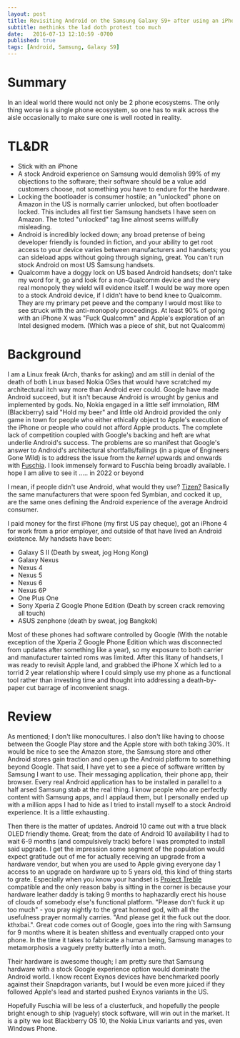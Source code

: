 ```yaml
---
layout: post
title: Revisiting Android on the Samsung Galaxy S9+ after using an iPhone X for 2 years
subtitle: methinks the lad doth protest too much
date:   2016-07-13 12:10:59 -0700
published: true
tags: [Android, Samsung, Galaxy S9]
---
```


# Summary

In an ideal world there would not only be 2 phone ecosystems. The only thing worse is a single phone ecosystem, so one has to walk across the aisle occasionally to make sure one is well rooted in reality.

# TL&DR

* Stick with an iPhone
* A stock Android experience on Samsung would demolish 99% of my objections to the software; their software should be a value add customers choose, not something you have to endure for the hardware.
* Locking the bootloader is consumer hostile; an "unlocked" phone on Amazon in the US is normally carrier unlocked, but often bootloader locked. This includes all first tier Samsung handsets I have seen on Amazon. The toted "unlocked" tag line almost seems willfully misleading.
* Android is incredibly locked down; any broad pretense of being developer friendly is founded in fiction, and your ability to get root access to your device varies between manufacturers and handsets; you can sideload apps without going through signing, great. You can't run stock Android on most US Samsung handsets.
* Qualcomm have a doggy lock on US based Android handsets; don't take my word for it, go and look for a non-Qualcomm device and the very real monopoly they wield will evidence itself. I would be way more open to a stock Android device, if I didn't have to bend knee to Qualcomm. They are my primary pet peeve and the company I would most like to see struck with the anti-monopoly proceedings. At least 90% of going with an iPhone X was "Fuck Qualcomm" and Apple's exploration of an Intel designed modem. (Which was a piece of shit, but not Qualcomm)

# Background

I am a Linux freak (Arch, thanks for asking) and am still in denial of the death of both Linux based Nokia OSes that would have scratched my architectural itch way more than Android ever could. Google have made Android succeed, but it isn't because Android is wrought by genius and implemented by gods. No, Nokia engaged in a little self immolation, RIM (Blackberry) said "Hold my beer" and little old Android provided the only game in town for people who either ethically object to Apple's execution of the iPhone or people who could not afford Apple products. The complete lack of competition coupled with Google's backing and heft are what underlie Android's success. The problems are so manifest that Google's answer to Android's architectural shortfalls/failings (in a pique of Engineers Gone Wild) is to address the issue from the _kernel_ upwards and onwards with [Fuschia](https://en.wikipedia.org/wiki/Google_Fuchsia). I look immensely forward to Fuschia being broadly available. I hope I am alive to see it ..... in 2022 or beyond

I mean, if people didn't use Android, what would they use? [Tizen?](https://what.thedailywtf.com/topic/15001/enlightened) Basically the same manufacturers that were spoon fed Symbian, and cocked it up, are the same ones defining the Android experience of the average Android consumer.

I paid money for the first iPhone (my first US pay cheque), got an iPhone 4 for work from a prior employer, and outside of that have lived an Android existence. My handsets have been:

* Galaxy S II (Death by sweat, jog Hong Kong)
* Galaxy Nexus
* Nexus 4
* Nexus 5
* Nexus 6
* Nexus 6P
* One Plus One
* Sony Xperia Z Google Phone Edition (Death by screen crack removing all touch)
* ASUS zenphone (death by sweat, jog Bangkok)

Most of these phones had software controlled by Google (With the notable exception of the Xperia Z Google Phone Edition which was disconnected from updates after something like a year), so my exposure to both carrier and manufacturer tainted roms was limited. After this litany of handsets, I was ready to revisit Apple land, and grabbed the iPhone X which led to a torrid 2 year relationship where I could simply use my phone as a functional tool rather than investing time and thought into addressing a death-by-paper cut barrage of inconvenient snags.

# Review

As mentioned; I don't like monocultures. I also don't like having to choose between the Google Play store and the Apple store with both taking 30%. It would be nice to see the Amazon store, the Samsung store and other Android stores gain traction and open up the Android platform to something beyond Google. That said, I have yet to see a piece of software written by Samsung I want to use. Their messaging application, their phone app, their browser. Every real Android application has to be installed in parallel to a half arsed Samsung stab at the real thing. I know people who are perfectly content with Samsung apps, and I applaud them, but I personally ended up with a million apps I had to hide as I tried to install myself to a stock Android experience. It is a little exhausting.

Then there is the matter of updates. Android 10 came out with a true black OLED friendly theme. Great; from the date of Android 10 availability I had to wait 6-9 months (and compulsively track) before I was prompted to install said upgrade. I get the impression some segment of the population would expect gratitude out of me for actually receiving an upgrade from a hardware vendor, but when you are used to Apple giving everyone day 1 access to an upgrade on hardware up to 5 years old, this kind of thing starts to grate. Especially when you know your handset is [Project Treble](https://android-developers.googleblog.com/2017/05/here-comes-treble-modular-base-for.html) compatible and the only reason baby is sitting in the corner is because your hardware leather daddy is taking 9 months to haphazardly erect his house of clouds of somebody else's functional platform. "Please don't fuck it up too much" - you pray nightly to the great horned god, with all the usefulness prayer normally carries. "And please get it the fuck out the door. kthxbai.". Great code comes out of Google, goes into the ring with Samsung for 9 months where it is beaten shitless and eventually crapped onto your phone. In the time it takes to fabricate a human being, Samsung manages to metamorphosis a vaguely pretty butterfly into a moth.

Their hardware is awesome though; I am pretty sure that Samsung hardware with a stock Google experience option would dominate the Android world. I know recent Exynos devices have benchmarked poorly against their Snapdragon variants, but I would be even more juiced if they followed Apple's lead and started pushed Exynos variants in the US.

Hopefully Fuschia will be less of a clusterfuck, and hopefully the people bright enough to ship (vaguely) stock software, will win out in the market. It is a pity we lost Blackberry OS 10, the Nokia Linux variants and yes, even Windows Phone.
